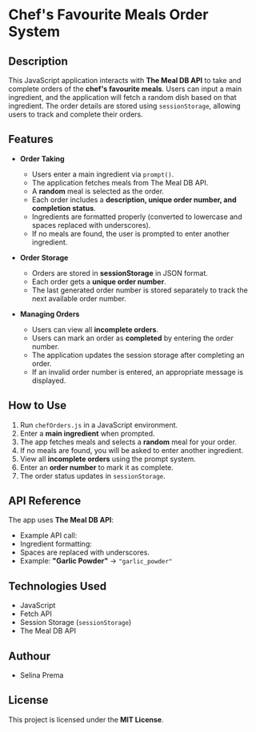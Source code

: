 # Chef's Favourite Meals Order System

## Description
This JavaScript application interacts with **The Meal DB API** to take and complete orders of the **chef's favourite meals**. Users can input a main ingredient, and the application will fetch a random dish based on that ingredient. The order details are stored using `sessionStorage`, allowing users to track and complete their orders.

## Features
- **Order Taking**
  - Users enter a main ingredient via `prompt()`.
  - The application fetches meals from The Meal DB API.
  - A **random** meal is selected as the order.
  - Each order includes a **description, unique order number, and completion status**.
  - Ingredients are formatted properly (converted to lowercase and spaces replaced with underscores).
  - If no meals are found, the user is prompted to enter another ingredient.
  
- **Order Storage**
  - Orders are stored in **sessionStorage** in JSON format.
  - Each order gets a **unique order number**.
  - The last generated order number is stored separately to track the next available order number.

- **Managing Orders**
  - Users can view all **incomplete orders**.
  - Users can mark an order as **completed** by entering the order number.
  - The application updates the session storage after completing an order.
  - If an invalid order number is entered, an appropriate message is displayed.

## How to Use
1. Run `chefOrders.js` in a JavaScript environment.
2. Enter a **main ingredient** when prompted.
3. The app fetches meals and selects a **random** meal for your order.
4. If no meals are found, you will be asked to enter another ingredient.
5. View all **incomplete orders** using the prompt system.
6. Enter an **order number** to mark it as complete.
7. The order status updates in `sessionStorage`.

## API Reference
The app uses **The Meal DB API**:
- Example API call:  
- Ingredient formatting:  
- Spaces are replaced with underscores.  
- Example: **"Garlic Powder"** → `"garlic_powder"`

## Technologies Used
- JavaScript
- Fetch API
- Session Storage (`sessionStorage`)
- The Meal DB API

## Authour
- Selina Prema

## License
This project is licensed under the **MIT License**.
